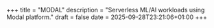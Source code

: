 +++
title = "MODAL"
description = "Serverless ML/AI workloads using Modal platform."
draft = false
date = 2025-09-28T23:21:06+01:00
+++
